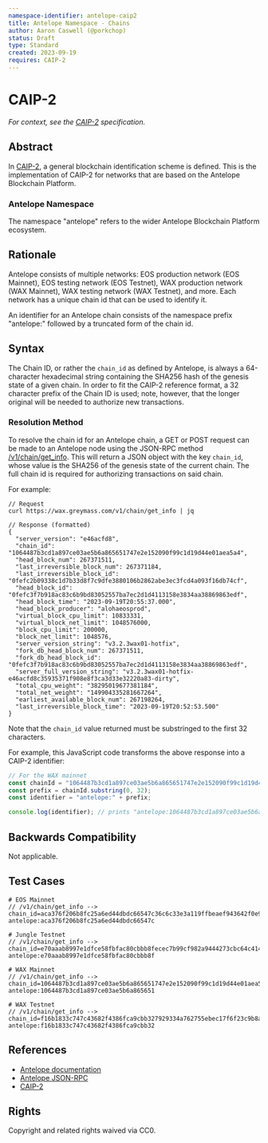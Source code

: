 ```yaml
---
namespace-identifier: antelope-caip2
title: Antelope Namespace - Chains
author: Aaron Caswell (@porkchop)
status: Draft
type: Standard
created: 2023-09-19
requires: CAIP-2
---
```


# CAIP-2

*For context, see the [CAIP-2][] specification.*

## Abstract

In [CAIP-2][], a general blockchain identification scheme is defined. This is the
implementation of CAIP-2 for networks that are based on the Antelope Blockchain Platform.

### Antelope Namespace

The namespace "antelope" refers to the wider Antelope Blockchain Platform ecosystem.

## Rationale

Antelope consists of multiple networks: EOS production network (EOS Mainnet), EOS
testing network (EOS Testnet), WAX production network (WAX Mainnet), WAX
testing network (WAX Testnet), and more. Each network has a unique chain id that
can be used to identify it.

An identifier for an Antelope chain consists of the namespace prefix "antelope:"
followed by a truncated form of the chain id.

## Syntax

The Chain ID, or rather the `chain_id` as defined by Antelope, is always a
64-character hexadecimal string containing the SHA256 hash of the genesis state
of a given chain. In order to fit the CAIP-2 reference format, a 32
character prefix of the Chain ID is used; note, however, that the longer
original will be needed to authorize new transactions.

### Resolution Method

To resolve the chain id for an Antelope chain, a GET or POST request can be
made to an Antelope node using the JSON-RPC method [/v1/chain/get_info][]. This will
return a JSON object with the key `chain_id`, whose value is the SHA256 of the
genesis state of the current chain. The full chain id is required for authorizing
transactions on said chain.


For example:

```jsonc
// Request
curl https://wax.greymass.com/v1/chain/get_info | jq

// Response (formatted)
{
  "server_version": "e46acfd8",
  "chain_id": "1064487b3cd1a897ce03ae5b6a865651747e2e152090f99c1d19d44e01aea5a4",
  "head_block_num": 267371511,
  "last_irreversible_block_num": 267371184,
  "last_irreversible_block_id": "0fefc2b09338c1d7b33d8f7c9dfe3880106b2862abe3ec3fcd4a093f16db74cf",
  "head_block_id": "0fefc3f7b918ac83c6b9bd83052557ba7ec2d1d4113158e3834aa38869863edf",
  "head_block_time": "2023-09-19T20:55:37.000",
  "head_block_producer": "alohaeosprod",
  "virtual_block_cpu_limit": 10833331,
  "virtual_block_net_limit": 1048576000,
  "block_cpu_limit": 200000,
  "block_net_limit": 1048576,
  "server_version_string": "v3.2.3wax01-hotfix",
  "fork_db_head_block_num": 267371511,
  "fork_db_head_block_id": "0fefc3f7b918ac83c6b9bd83052557ba7ec2d1d4113158e3834aa38869863edf",
  "server_full_version_string": "v3.2.3wax01-hotfix-e46acfd8c35935371f908e8f3ca3d33e32220a83-dirty",
  "total_cpu_weight": "38295019677381184",
  "total_net_weight": "149904335281667264",
  "earliest_available_block_num": 267198264,
  "last_irreversible_block_time": "2023-09-19T20:52:53.500"
}
```

Note that the `chain_id` value returned must be substringed to the first 32 characters.

For example, this JavaScript code transforms the above response into a CAIP-2 identifier:

```javascript
// For the WAX mainnet
const chainId = "1064487b3cd1a897ce03ae5b6a865651747e2e152090f99c1d19d44e01aea5a4";
const prefix = chainId.substring(0, 32);
const identifier = "antelope:" + prefix;

console.log(identifier); // prints "antelope:1064487b3cd1a897ce03ae5b6a865651"

```

## Backwards Compatibility

Not applicable.

## Test Cases

```
# EOS Mainnet
// /v1/chain/get_info --> chain_id=aca376f206b8fc25a6ed44dbdc66547c36c6c33e3a119ffbeaef943642f0e906
antelope:aca376f206b8fc25a6ed44dbdc66547c

# Jungle Testnet
// /v1/chain/get_info --> chain_id=e70aaab8997e1dfce58fbfac80cbbb8fecec7b99cf982a9444273cbc64c41473
antelope:e70aaab8997e1dfce58fbfac80cbbb8f

# WAX Mainnet
// /v1/chain/get_info --> chain_id=1064487b3cd1a897ce03ae5b6a865651747e2e152090f99c1d19d44e01aea5a4
antelope:1064487b3cd1a897ce03ae5b6a865651

# WAX Testnet
// /v1/chain/get_info --> chain_id=f16b1833c747c43682f4386fca9cbb327929334a762755ebec17f6f23c9b8a12
antelope:f16b1833c747c43682f4386fca9cbb32
```

## References

- [Antelope documentation](https://docs.eosnetwork.com/)
- [Antelope JSON-RPC](https://docs.eosnetwork.com/apis/leap/latest/)
- [CAIP-2][]

[CAIP-2]: https://chainagnostic.org/CAIPs/caip-2
[/v1/chain/get_info]: https://docs.eosnetwork.com/apis/leap/latest/chain.api#operation/get_block_info

## Rights

Copyright and related rights waived via CC0.
